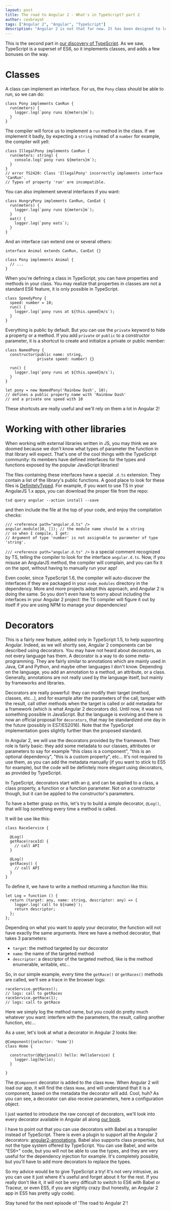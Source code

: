 ```yaml
---
layout: post
title: The road to Angular 2 - What's in TypeScript? part 2
author: cexbrayat
tags: ["Angular 2", "Angular", "TypeScript"]
description: "Angular 2 is not that far now. It has been designed to leverage a lot of new wonderful things in Web development, like TypeScript. Let's have a look!"
---
```


This is the second part in [our discovery of TypeScript](/2015/11/12/typescript-part-1/).
As we saw, TypeScript is a superset of ES6, so it implements classes,
and adds a few bonuses on the way.

# Classes

A class can implement an interface. For us, the `Pony` class should be able to run, so we can do:

    class Pony implements CanRun {
      run(meters) {
        logger.log(`pony runs ${meters}m`);
      }
    }


The compiler will force us to implement a `run` method in the class. If we implement it badly, by expecting a `string` instead of a `number` for example, the compiler will yell:


    class IllegalPony implements CanRun {
      run(meters: string) {
        console.log(`pony runs ${meters}m`);
      }
    }
    // error TS2420: Class 'IllegalPony' incorrectly implements interface 'CanRun'.
    // Types of property 'run' are incompatible.

You can also implement several interfaces if you want:

    class HungryPony implements CanRun, CanEat {
      run(meters) {
        logger.log(`pony runs ${meters}m`);
      }
      eat() {
        logger.log(`pony eats`);
      }
    }

And an interface can extend one or several others:

    interface Animal extends CanRun, CanEat {}

    class Pony implements Animal {
      // ...
    }

When you're defining a class in TypeScript, you can have properties and methods in your class. You may realize that properties in classes are not a standard ES6 feature, it is only possible in TypeScript.

    class SpeedyPony {
      speed: number = 10;
      run() {
        logger.log(`pony runs at ${this.speed}m/s`);
      }
    }

Everything is public by default. But you can use the `private` keyword to hide a property or a method. If you add `private` or `public` to a constructor parameter, it is a shortcut to create and initialize a private or public member:

    class NamedPony {
      constructor(public name: string,
                  private speed: number) {}

      run() {
        logger.log(`pony runs at ${this.speed}m/s`);
      }
    }

    let pony = new NamedPony('Rainbow Dash', 10);
    // defines a public property name with 'Rainbow Dash'
    // and a private one speed with 10    

These shortcuts are really useful and we'll rely on them a lot in Angular 2!

# Working with other libraries

When working with external libraries written in JS, you may think we are doomed because we don't know what types of parameter the function in that library will expect. That's one of the cool things with the TypeScript community: its members have defined interfaces for the types and functions exposed by the popular JavaScript libraries!

The files containing these interfaces have a special `.d.ts` extension. They contain a list of the library's public functions. A good place to look for these files is [DefinitelyTyped](https://github.com/borisyankov/DefinitelyTyped). For example, if you want to use TS in your AngularJS 1.x apps, you can download the proper file from the repo:

    tsd query angular --action install --save

and then include the file at the top of your code, and enjoy the compilation checks:

    /// <reference path="angular.d.ts" />
    angular.module(10, []); // the module name should be a string
    // so when I compile, I get:
    // Argument of type 'number' is not assignable to parameter of type 'string'.

`/// <reference path="angular.d.ts" />` is a special comment recognized by TS, telling the compiler to look for the interface `angular.d.ts`.
Now, if you misuse an AngularJS method, the compiler will complain, and you can fix it on the spot, without having to manually run your app!

Even cooler, since TypeScript 1.6, the compiler will auto-discover the interfaces
if they are packaged in your `node_modules` directory in the dependency.
More and more projects adopt this approach, and Angular 2 is doing the same.
So you don't even have to worry about including the interfaces in your Angular 2 project:
the TS compiler will figure it out by itself if you are using NPM to manage your dependencies!

# Decorators

This is a fairly new feature, added only in TypeScript 1.5, to help supporting Angular.
Indeed, as we will shortly see, Angular 2 components can be described using decorators.
You may have not heard about decorators, as not every language has them.
A decorator is a way to do some meta-programming.
They are fairly similar to annotations
which are mainly used in Java, C# and Python, and maybe other languages I don't know.
Depending on the language, you add an annotation to a method, an attribute, or a class.
Generally, annotations are not really used by the language itself, but mainly by frameworks and libraries.

Decorators are really powerful: they can modify their target (method, classes, etc...), and for example alter the parameters of the call, tamper with the result, call other methods when the target is called or add metadata for a framework (which is what Angular 2 decorators do).
Until now, it was not something possible in JavaScript.
But the language is evolving and there is now an official proposal for `decorators`,
that may be standardized one day in the future (possibly in ES7/ES2016).
Note that the TypeScript implementation goes slightly further than the proposed standard.

In Angular 2, we will use the decorators provided by the framework.
Their role is fairly basic: they add some metadata to our classes, attributes or parameters to say for example "this class is a component",
"this is an optional dependency", "this is a custom property", etc...
It's not required to use them, as you can add the metadata manually (if you want to stick to ES5 for example),
but the code will be definitely more elegant using decorators, as provided by TypeScript.

In TypeScript, decorators start with an `@`, and can be applied to a class, a class property, a function or a function parameter.
Not on a constructor though, but it can be applied to the constructor's parameters.

To have a better grasp on this, let's try to build a simple decorator,
`@Log()`, that will log something every time a method is called.

It will be use like this:

    class RaceService {

      @Log()
      getRace(raceId) {
        // call API
      }

      @Log()
      getRaces() {
        // call API
      }
    }

To define it, we have to write a method returning a function like this:

    let Log = function () {
      return (target: any, name: string, descriptor: any) => {
        logger.log(`call to ${name}`);
        return descriptor;
      };
    };

Depending on what you want to apply your decorator, the function will not have exactly the same arguments.
Here we have a method decorator, that takes 3 parameters:

- `target`: the method targeted by our decorator
- `name`: the name of the targeted method
- `descriptor`: a descriptor of the targeted method, like is the method enumerable, writable, etc...

So, in our simple example, every time the `getRace()` or `getRaces()` methods are called,
we'll see a trace in the browser logs:

    raceService.getRaces();
    // logs: call to getRaces
    raceService.getRace(1);
    // logs: call to getRace

Here we simply log the method name, but you could do pretty much whatever you want:
interfere with the parameters, the result, calling another function, etc...

As a user, let's look at what a decorator in Angular 2 looks like:

    @Component({selector: 'home'})
    class Home {

      constructor(@Optional() hello: HelloService) {
        logger.log(hello);
      }

    }

The `@Component` decorator is added to the class `Home`.
When Angular 2 will load our app, it will find the class `Home`,
and will understand that it is a component, based on the metadata the decorator will add.
Cool, huh? As you can see, a decorator can also receive parameters, here a configuration object.

I just wanted to introduce the raw concept of decorators,
we'll look into every decorator available in Angular all along [our book](https://books.ninja-squad.com/angular2).

I have to point out that you can use decorators with Babel as a transpiler instead of TypeScript.
There is even a plugin to support all the Angular 2 decorators: [angular2-annotations](https://www.npmjs.com/package/babel-plugin-angular2-annotations).
Babel also supports class properties, but not the type system offered by TypeScript.
You can use Babel, and write "ES6+" code, but you will not be able to use the types, and they are very useful for the dependency injection for example.
It's completely possible, but you'll have to add more decorators to replace the types.

So my advice would be to give TypeScript a try!
It's not very intrusive, as you can use it just where it's useful and forget about it for the rest.
If you really don't like it, it will not be very difficult to switch to ES6 with Babel or Traceur,
or even ES5, if you are slightly crazy (but honestly, an Angular 2 app in ES5 has pretty ugly code).

Stay tuned for the next episode of 'The road to Angular 2'!
